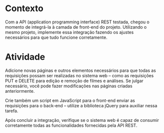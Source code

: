 # Contexto
Com a API (application programming interface) REST testada, chegou o momento de integrá-la à camada de front-end do projeto. Utilizando o mesmo projeto, implemente essa integração fazendo os ajustes necessários para que tudo funcione corretamente.

# Atividade
Adicione novas páginas e outros elementos necessários para que todas as requisições possam ser realizadas no sistema web – como as requisições PUT e DELETE para edição e remoção de filmes e análises. Se julgar necessário, você pode fazer modificações nas páginas criadas anteriormente.

Crie também um script em JavaScript para o front-end enviar as requisições para o back-end – utilize a biblioteca jQuery para auxiliar nessa tarefa.

Após concluir a integração, verifique se o sistema web é capaz de consumir corretamente todas as funcionalidades fornecidas pela API REST.
